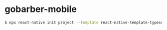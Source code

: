 # gobarber-mobile

```sh
$ npx react-native init project --template react-native-template-typescript
```
